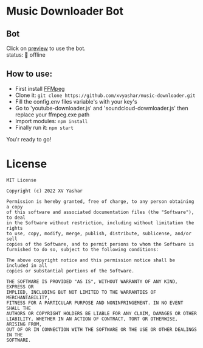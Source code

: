 Music Downloader Bot
====
## Bot
Click on [preview](https://t.me/bestMusicDownloaderBot) to use the bot.\
status: 🔘 offline

## How to use:
- First install [FFMpeg](https://www.ffmpeg.org/download.html)
- Clone it:
``` git clone https://github.com/xvyashar/music-downloader.git ```
- Fill the config.env files variable's with your key's
- Go to 'youtube-downloader.js' and 'soundcloud-dowmloader.js' then replace your ffmpeg.exe path
- Import modules: 
``` npm install ```
- Finally run it: 
``` npm start ```

You'r ready to go!

# License
```
MIT License

Copyright (c) 2022 XV Yashar

Permission is hereby granted, free of charge, to any person obtaining a copy
of this software and associated documentation files (the "Software"), to deal
in the Software without restriction, including without limitation the rights
to use, copy, modify, merge, publish, distribute, sublicense, and/or sell
copies of the Software, and to permit persons to whom the Software is
furnished to do so, subject to the following conditions:

The above copyright notice and this permission notice shall be included in all
copies or substantial portions of the Software.

THE SOFTWARE IS PROVIDED "AS IS", WITHOUT WARRANTY OF ANY KIND, EXPRESS OR
IMPLIED, INCLUDING BUT NOT LIMITED TO THE WARRANTIES OF MERCHANTABILITY,
FITNESS FOR A PARTICULAR PURPOSE AND NONINFRINGEMENT. IN NO EVENT SHALL THE
AUTHORS OR COPYRIGHT HOLDERS BE LIABLE FOR ANY CLAIM, DAMAGES OR OTHER
LIABILITY, WHETHER IN AN ACTION OF CONTRACT, TORT OR OTHERWISE, ARISING FROM,
OUT OF OR IN CONNECTION WITH THE SOFTWARE OR THE USE OR OTHER DEALINGS IN THE
SOFTWARE.
```
